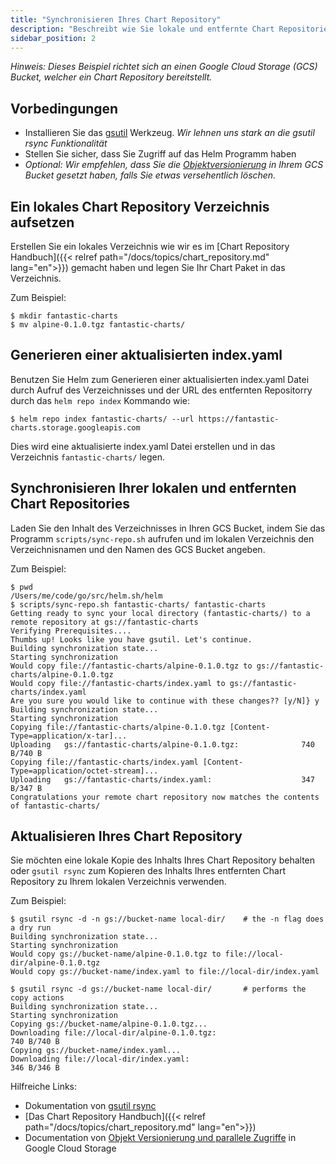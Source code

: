 ```yaml
---
title: "Synchronisieren Ihres Chart Repository"
description: "Beschreibt wie Sie lokale und entfernte Chart Repositories synchronisieren."
sidebar_position: 2
---
```


*Hinweis: Dieses Beispiel richtet sich an einen Google Cloud Storage (GCS) Bucket,
welcher ein Chart Repository bereitstellt.*

## Vorbedingungen
* Installieren Sie das [gsutil](https://cloud.google.com/storage/docs/gsutil) Werkzeug.
  *Wir lehnen uns stark an die gsutil rsync Funktionalität*
* Stellen Sie sicher, dass Sie Zugriff auf das Helm Programm haben
* _Optional: Wir empfehlen, dass Sie die [Objektversionierung](https://cloud.google.com/storage/docs/gsutil/addlhelp/ObjectVersioningandConcurrencyControl#top_of_page) in Ihrem GCS Bucket gesetzt haben, falls Sie etwas versehentlich löschen._

## Ein lokales Chart Repository Verzeichnis aufsetzen
Erstellen Sie ein lokales Verzeichnis wie wir es im [Chart Repository Handbuch]({{< relref
path="/docs/topics/chart_repository.md" lang="en">}}) gemacht haben und legen Sie Ihr Chart Paket
in das Verzeichnis.

Zum Beispiel:
```console
$ mkdir fantastic-charts
$ mv alpine-0.1.0.tgz fantastic-charts/
```

## Generieren einer aktualisierten index.yaml
Benutzen Sie Helm zum Generieren einer aktualisierten index.yaml Datei durch Aufruf des
Verzeichnisses und der URL des entfernten Repositorry durch das `helm repo index` Kommando wie:

```console
$ helm repo index fantastic-charts/ --url https://fantastic-charts.storage.googleapis.com
```
Dies wird eine aktualisierte index.yaml Datei erstellen und in das Verzeichnis
`fantastic-charts/` legen.

## Synchronisieren Ihrer lokalen und entfernten Chart Repositories
Laden Sie den Inhalt des Verzeichnisses in Ihren GCS Bucket, indem Sie das Programm
`scripts/sync-repo.sh` aufrufen und im lokalen Verzeichnis den Verzeichnisnamen und den
Namen des GCS Bucket angeben.

Zum Beispiel:
```console
$ pwd
/Users/me/code/go/src/helm.sh/helm
$ scripts/sync-repo.sh fantastic-charts/ fantastic-charts
Getting ready to sync your local directory (fantastic-charts/) to a remote repository at gs://fantastic-charts
Verifying Prerequisites....
Thumbs up! Looks like you have gsutil. Let's continue.
Building synchronization state...
Starting synchronization
Would copy file://fantastic-charts/alpine-0.1.0.tgz to gs://fantastic-charts/alpine-0.1.0.tgz
Would copy file://fantastic-charts/index.yaml to gs://fantastic-charts/index.yaml
Are you sure you would like to continue with these changes?? [y/N]} y
Building synchronization state...
Starting synchronization
Copying file://fantastic-charts/alpine-0.1.0.tgz [Content-Type=application/x-tar]...
Uploading   gs://fantastic-charts/alpine-0.1.0.tgz:              740 B/740 B
Copying file://fantastic-charts/index.yaml [Content-Type=application/octet-stream]...
Uploading   gs://fantastic-charts/index.yaml:                    347 B/347 B
Congratulations your remote chart repository now matches the contents of fantastic-charts/
```
## Aktualisieren Ihres Chart Repository
Sie möchten eine lokale Kopie des Inhalts Ihres Chart Repository behalten oder
`gsutil rsync` zum Kopieren des Inhalts Ihres entfernten Chart Repository zu Ihrem lokalen
Verzeichnis verwenden.

Zum Beispiel:
```console
$ gsutil rsync -d -n gs://bucket-name local-dir/    # the -n flag does a dry run
Building synchronization state...
Starting synchronization
Would copy gs://bucket-name/alpine-0.1.0.tgz to file://local-dir/alpine-0.1.0.tgz
Would copy gs://bucket-name/index.yaml to file://local-dir/index.yaml

$ gsutil rsync -d gs://bucket-name local-dir/       # performs the copy actions
Building synchronization state...
Starting synchronization
Copying gs://bucket-name/alpine-0.1.0.tgz...
Downloading file://local-dir/alpine-0.1.0.tgz:                        740 B/740 B
Copying gs://bucket-name/index.yaml...
Downloading file://local-dir/index.yaml:                              346 B/346 B
```

Hilfreiche Links:
* Dokumentation von [gsutil
  rsync](https://cloud.google.com/storage/docs/gsutil/commands/rsync#description)
* [Das Chart Repository Handbuch]({{< relref path="/docs/topics/chart_repository.md" lang="en">}})
* Documentation von [Objekt Versionierung und parallele Zugriffe](https://cloud.google.com/storage/docs/gsutil/addlhelp/ObjectVersioningandConcurrencyControl#overview) in Google Cloud Storage
